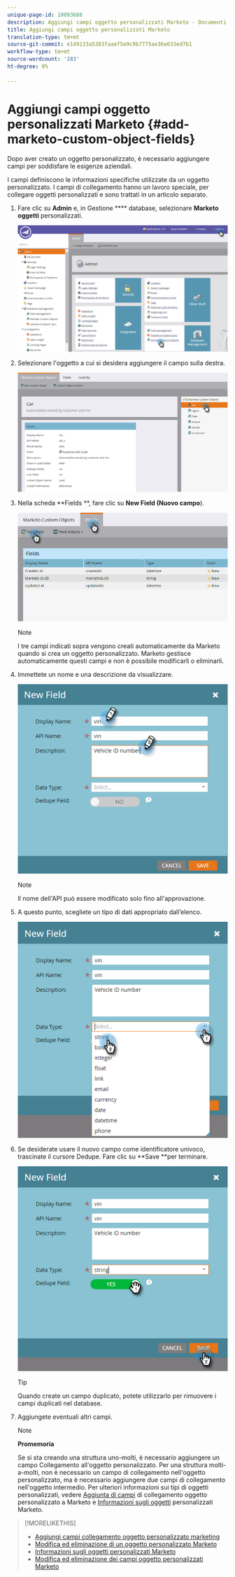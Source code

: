 ```yaml
---
unique-page-id: 10093688
description: Aggiungi campi oggetto personalizzati Marketo - Documenti Marketo - Documentazione prodotto
title: Aggiungi campi oggetto personalizzati Marketo
translation-type: tm+mt
source-git-commit: e149133a5383faaef5e9c9b7775ae36e633ed7b1
workflow-type: tm+mt
source-wordcount: '283'
ht-degree: 0%

---
```



# Aggiungi campi oggetto personalizzati Marketo {#add-marketo-custom-object-fields}

Dopo aver creato un oggetto personalizzato, è necessario aggiungere campi per soddisfare le esigenze aziendali.

I campi definiscono le informazioni specifiche utilizzate da un oggetto personalizzato. I campi di collegamento hanno un lavoro speciale, per collegare oggetti personalizzati e sono trattati in un articolo [](add-marketo-custom-object-link-fields.md)separato.

1. Fare clic su **Admin** e, in Gestione **** database, selezionare **Marketo oggetti** personalizzati.

   ![](assets/image2016-1-18-9-3a2-3a6.png)

1. Selezionare l&#39;oggetto a cui si desidera aggiungere il campo sulla destra.

   ![](assets/image2016-1-18-9-3a5-3a3.png)

1. Nella scheda **Fields **, fare clic su **New Field (Nuovo campo**).

   ![](assets/image2015-9-15-16-3a53-3a40.png)

   >[!NOTE]
   >
   >I tre campi indicati sopra vengono creati automaticamente da Marketo quando si crea un oggetto personalizzato. Marketo gestisce automaticamente questi campi e non è possibile modificarli o eliminarli.

1. Immettete un nome e una descrizione da visualizzare.

   ![](assets/image2015-10-5-11-3a35-3a48.png)

   >[!NOTE]
   >
   >Il nome dell&#39;API può essere modificato solo fino all&#39;approvazione.

1. A questo punto, scegliete un tipo di dati appropriato dall’elenco.

   ![](assets/image2015-10-5-11-3a37-3a24.png)

1. Se desiderate usare il nuovo campo come identificatore univoco, trascinate il cursore Dedupe. Fare clic su **Save **per terminare.

   ![](assets/image2015-10-5-11-3a40-3a12.png)

   >[!TIP]
   >
   >Quando create un campo duplicato, potete utilizzarlo per rimuovere i campi duplicati nel database.

1. Aggiungete eventuali altri campi.

   >[!NOTE]
   >
   >**Promemoria**
   >
   >
   >Se si sta creando una struttura uno-molti, è necessario aggiungere un campo Collegamento all&#39;oggetto personalizzato. Per una struttura molti-a-molti, non è necessario un campo di collegamento nell&#39;oggetto personalizzato, ma è necessario aggiungere due campi di collegamento nell&#39;oggetto intermedio. Per ulteriori informazioni sui tipi di oggetti personalizzati, vedere [Aggiunta di campi](add-marketo-custom-object-link-fields.md) di collegamento oggetto personalizzato a Marketo e [Informazioni sugli oggetti](understanding-marketo-custom-objects.md) personalizzati Marketo.

>[!MORELIKETHIS]
>
>* [Aggiungi campi collegamento oggetto personalizzato marketing](add-marketo-custom-object-link-fields.md)
>* [Modifica ed eliminazione di un oggetto personalizzato Marketo](edit-and-delete-a-marketo-custom-object.md)
>* [Informazioni sugli oggetti personalizzati Marketo](understanding-marketo-custom-objects.md)
>* [Modifica ed eliminazione dei campi oggetto personalizzati Marketo](edit-and-delete-marketo-custom-object-fields.md)

>




